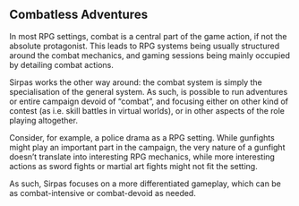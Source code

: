 ## Combatless Adventures

In most RPG settings, combat is a central part of the game action, if not the
absolute protagonist. This leads to RPG systems being usually structured around
the combat mechanics, and gaming sessions being mainly occupied by detailing
combat actions.

Sirpas works the other way around: the combat system is simply the
specialisation of the general system. As such, is possible to run adventures or
entire campaign devoid of “combat”, and focusing either on other kind of contest
(as i.e. skill battles in virtual worlds), or in other aspects of the role
playing altogether.

Consider, for example, a police drama as a RPG setting. While gunfights might
play an important part in the campaign, the very nature of a gunfight doesn’t
translate into interesting RPG mechanics, while more interesting actions as
sword fights or martial art fights might not fit the setting.

As such, Sirpas focuses on a more differentiated gameplay, which can be as
combat-intensive or combat-devoid as needed.
